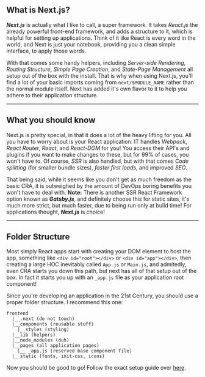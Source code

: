 ## What is Next.js?

**_Next.js_** is actually what I like to call, a super framework. It takes _React.js_ the already powerful front-end framework, and adds a structure to it, which is helpful for setting up applications. Think of it like React is every word in the world, and Next is just your notebook, providing you a clean simple interface, to apply those words.

With that comes some handy helpers, including _Server-side Rendering_, _Routing Structure_, _Simple Page Creation_, and _State-Page Management_ all setup out of the box with the install. That is why when using Next.js, you'll find a lot of your basic imports coming from `next/$MODULE_NAME` rather than the normal module itself. Next has added it's own flavor to it to help you adhere to their application structure.

---

## What you should know

Next.js is pretty special, in that it does a lot of the heavy lifting for you. All you have to worry about is your React application. IT handles _Webpack_, _React Router_, _React_, and _React-DOM_ for you! You access their API's and plugins if you want to make changes to these, but for 99% of cases, you won't have to. Of course, _SSR_ is also handled, but with that comes _Code splitting_ (for smaller bundle sizes), _faster first loads_, and improved _SEO_.

That being said, while it seems like you don't get as much freedom as the basic CRA, it is outweighed by the amount of DevOps boring benefits you won't have to deal with. **Note:** There is another SSR React Framework option known as **_Gatsby.js_**, and definitely choose this for static sites, it's much more strict, but much faster, due to being run only at build time! For applications thought, **_Next.js_** is choice!

---

## Folder Structure

Most simply React apps start with creating your DOM element to host the app, something like `<div id="root"></div>` or `<div id="app"></div>`, then creating a large HOC inevitably called `App.js` or `Main.js`, and admitedly, even CRA starts you down this path, but next has all of that setup out of the box. In fact it starts you up with an `_app.js` file as your application root component!

Since you're developing an application in the 21st Century, you should use a proper folder structure. I recommend this one:

```
frontend
  |__.next (do not touch)
  |__components (reusable stuff)
    |__styles (styling)
  |__lib (helpers)
  |__node_modules (duh)
  |__pages (all application pages)
    |__ _app.js (reserved base component file)
  |__static (fonts, init-css, icons)
```

Now you should be good to go! Follow the exact setup guide over [here](https://nextjs.org/docs/).
